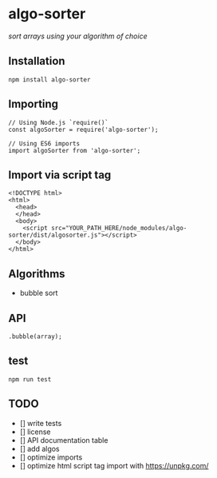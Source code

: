 # algo-sorter
*sort arrays using your algorithm of choice*

## Installation
`npm install algo-sorter`

## Importing
```
// Using Node.js `require()`
const algoSorter = require('algo-sorter');

// Using ES6 imports
import algoSorter from 'algo-sorter';
```
## Import via script tag
```
<!DOCTYPE html>
<html>
  <head>
  </head>
  <body>
    <script src="YOUR_PATH_HERE/node_modules/algo-sorter/dist/algosorter.js"></script>
  </body>
</html>
```

## Algorithms
- bubble sort

## API
`.bubble(array);`

## test
`npm run test`

## TODO
- [] write tests
- [] license
- [] API documentation table
- [] add algos
- [] optimize imports
- [] optimize html script tag import with https://unpkg.com/
